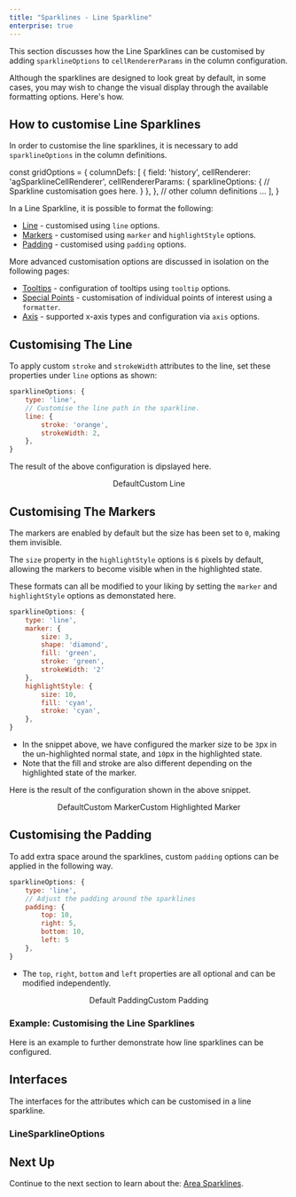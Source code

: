 ```yaml
---
title: "Sparklines - Line Sparkline"
enterprise: true
---
```


This section discusses how the Line Sparklines can be customised by adding `sparklineOptions` to `cellRendererParams` in the column configuration.

Although the sparklines are designed to look great by default, in some cases, you may wish to change the visual display through the available formatting options. Here's how.

## How to customise Line Sparklines

In order to customise the line sparklines, it is necessary to add `sparklineOptions` in the column definitions.

<snippet>
const gridOptions = {
    columnDefs: [
        {
            field: 'history',
            cellRenderer: 'agSparklineCellRenderer',
            cellRendererParams: {
                sparklineOptions: {
                    // Sparkline customisation goes here.
                }
            },
        },
        // other column definitions ...
    ],
}
</snippet>

In a Line Sparkline, it is possible to format the following:
- [Line](/sparklines-line-sparkline/#customising-the-line) - customised using `line` options.
- [Markers](/sparklines-line-sparkline/#customising-the-markers) - customised using `marker` and `highlightStyle` options.
- [Padding](/sparklines-line-sparkline/#customising-the-padding) - customised using `padding` options.

More advanced customisation options are discussed in isolation on the following pages:
- [Tooltips](/sparklines-tooltips/) - configuration of tooltips using `tooltip` options.
- [Special Points](/sparklines-special-points/) - customisation of individual points of interest using a `formatter`.
- [Axis](/sparklines-axis-types/) - supported x-axis types and configuration via `axis` options.

## Customising The Line

To apply custom `stroke` and `strokeWidth` attributes to the line, set these properties under `line` options as shown:

```js
sparklineOptions: {
    type: 'line',
    // Customise the line path in the sparkline.
    line: {
        stroke: 'orange',
        strokeWidth: 2,
    },
}
```

The result of the above configuration is dipslayed here.

<div style="display: flex; justify-content: center;">
    <image-caption src="resources/default.png" alt="Marker customisation" width="250px" constrained="true">Default</image-caption>
    <image-caption src="resources/custom-line.png" alt="Marker customisation for highlighted state" width="250px" constrained="true">Custom Line</image-caption>
</div>

## Customising The Markers

The markers are enabled by default but the size has been set to `0`, making them invisible.

The `size` property in the `highlightStyle` options is `6` pixels by default, allowing the markers to become visible when in the highlighted state.

These formats can all be modified to your liking by setting the `marker` and `highlightStyle` options as demonstated here.

```js
sparklineOptions: {
    type: 'line',
    marker: {
        size: 3,
        shape: 'diamond',
        fill: 'green',
        stroke: 'green',
        strokeWidth: '2'
    },
    highlightStyle: {
        size: 10,
        fill: 'cyan',
        stroke: 'cyan',
    },
}
```           

- In the snippet above, we have configured the marker size to be `3`px in the un-highlighted normal state, and `10`px in the highlighted state.
- Note that the fill and stroke are also different depending on the highlighted state of the marker.

Here is the result of the configuration shown in the above snippet.

<div style="display: flex; justify-content: center;">
    <image-caption src="resources/default.png" alt="Marker customisation" width="250px" constrained="true">Default</image-caption>
    <image-caption src="resources/custom-marker.png" alt="Marker customisation" width="250px" constrained="true">Custom Marker</image-caption>
    <image-caption src="resources/custom-highlighted-marker.png" alt="Marker customisation for highlighted state" width="250px" constrained="true">Custom Highlighted Marker</image-caption>
</div>

## Customising the Padding

To add extra space around the sparklines, custom `padding` options can be applied in the following way.

```js
sparklineOptions: {
    type: 'line',
    // Adjust the padding around the sparklines
    padding: {
        top: 10,
        right: 5,
        bottom: 10,
        left: 5
    },
}      
```

- The `top`, `right`, `bottom` and `left` properties are all optional and can be modified independently.

<div style="display: flex; justify-content: center;">
    <image-caption src="resources/default-padding.png" alt="Marker customisation" width="250px" constrained="true">Default Padding</image-caption>
    <image-caption src="resources/custom-padding.png" alt="Marker customisation for highlighted state" width="250px" constrained="true">Custom Padding</image-caption>
</div>

### Example: Customising the Line Sparklines
Here is an example to further demonstrate how line sparklines can be configured.

<grid-example title='Line Sparkline' name='line-sparkline' type='generated' options='{ "enterprise": true, "exampleHeight": 585, "modules": ["clientside", "sparklines"] }'></grid-example>

## Interfaces
The interfaces for the attributes which can be customised in a line sparkline.

### LineSparklineOptions

<interface-documentation interfaceName='LineSparklineOptions' ></interface-documentation>

## Next Up

Continue to the next section to learn about the: [Area Sparklines](/sparklines-area-sparkline/).

